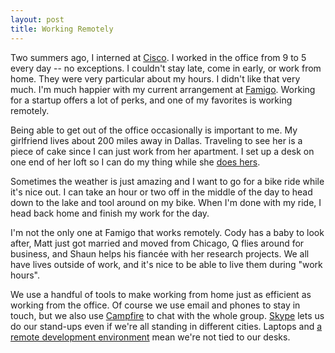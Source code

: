 ```yaml
---
layout: post
title: Working Remotely
---
```


Two summers ago, I interned at [Cisco][1]. I worked in the office
from 9 to 5 every day -- no exceptions. I couldn't stay late, come
in early, or work from home. They were very particular about my
hours. I didn't like that very much. I'm much happier with my current
arrangement at [Famigo][2]. Working for a startup offers a lot of
perks, and one of my favorites is working remotely.

Being able to get out of the office occasionally is important to
me. My girlfriend lives about 200 miles away in Dallas. Traveling
to see her is a piece of cake since I can just work from her
apartment. I set up a desk on one end of her loft so I can do my
thing while she [does hers][3].

Sometimes the weather is just amazing and I want to go for a bike
ride while it's nice out. I can take an hour or two off in the
middle of the day to head down to the lake and tool around on my
bike. When I'm done with my ride, I head back home and finish my
work for the day.

I'm not the only one at Famigo that works remotely. Cody has a baby
to look after, Matt just got married and moved from Chicago, Q flies
around for business, and Shaun helps his fiancée with her research
projects. We all have lives outside of work, and it's nice to be
able to live them during "work hours".

We use a handful of tools to make working from home just as efficient
as working from the office. Of course we use email and phones to
stay in touch, but we also use [Campfire][4] to chat with the whole
group. [Skype][5] lets us do our stand-ups even if we're all standing
in different cities. Laptops and [a remote development environment][6]
mean we're not tied to our desks.

[1]: http://www.cisco.com/
[2]: http://www.famigo.com/
[3]: http://www.hypergleam.com/
[4]: http://campfirenow.com/
[5]: http://www.skype.com/
[6]: http://taylor.fausak.me/2011/10/27/be-productive-use-screen/
